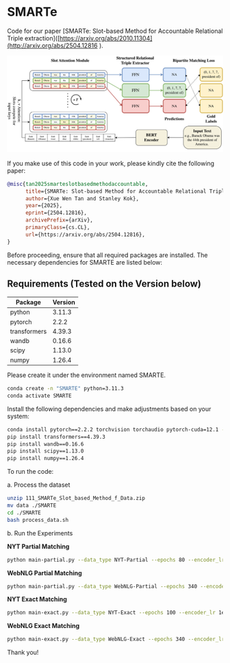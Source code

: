 # SMARTe

Code for our paper [SMARTe: Slot-based Method for Accountable Relational Triple extraction]([https://arxiv.org/abs/2010.11304](http://arxiv.org/abs/2504.12816
).

<img width="828" alt="Architecture" src="https://github.com/Chen-XueWen/SMARTe/blob/main/Architecture.png" />

If you make use of this code in your work, please kindly cite the following paper:

```bibtex
@misc{tan2025smarteslotbasedmethodaccountable,
      title={SMARTe: Slot-based Method for Accountable Relational Triple extraction}, 
      author={Xue Wen Tan and Stanley Kok},
      year={2025},
      eprint={2504.12816},
      archivePrefix={arXiv},
      primaryClass={cs.CL},
      url={https://arxiv.org/abs/2504.12816}, 
}
```

Before proceeding, ensure that all required packages are installed. The necessary dependencies for SMARTE are listed below:


## Requirements (Tested on the Version below)
| Package    | Version |
| -------- | ------- |
|python|3.11.3|
|pytorch|2.2.2|
|transformers|4.39.3|
|wandb|0.16.6|
|scipy|1.13.0|
|numpy|1.26.4|

Please create it under the environment named SMARTE.
```bash
conda create -n "SMARTE" python=3.11.3
conda activate SMARTE
```
Install the following dependencies and make adjustments based on your system:
```bash
conda install pytorch==2.2.2 torchvision torchaudio pytorch-cuda=12.1 -c pytorch -c nvidia
pip install transformers==4.39.3
pip install wandb==0.16.6
pip install scipy==1.13.0
pip install numpy==1.26.4
```

To run the code:

a. Process the dataset
```bash
unzip 111_SMARTe_Slot_based_Method_f_Data.zip
mv data ./SMARTE
cd ./SMARTE
bash process_data.sh
```

b. Run the Experiments

**NYT Partial Matching**
```bash
python main-partial.py --data_type NYT-Partial --epochs 80 --encoder_lr 2e-5 --decoder_lr 8e-5 --num_iterations 6 --project NYTPartial-ACL --name smarte42 --seed 42
```
**WebNLG Partial Matching**
```bash
python main-partial.py --data_type WebNLG-Partial --epochs 340 --encoder_lr 2e-5 --decoder_lr 6e-5 --num_iterations 3 --project WebNLGPartial-ACL --name smarte42 --seed 42
```

**NYT Exact Matching**
```bash
python main-exact.py --data_type NYT-Exact --epochs 100 --encoder_lr 1e-5 --decoder_lr 6e-5 --num_iterations 3 --project NYTExact-ACL --name smarte42 --seed 42
```
**WebNLG Exact Matching**
```bash
python main-exact.py --data_type WebNLG-Exact --epochs 340 --encoder_lr 2e-5 --decoder_lr 6e-5 --num_iterations 3 --project WebNLGExact-ACL --name smarte42 --seed 42
```


Thank you! 
